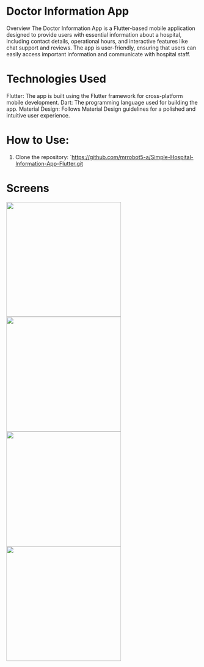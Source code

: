 # Doctor Information App

Overview
The Doctor Information App is a Flutter-based mobile application designed to provide users with essential information about a hospital, including contact details, operational hours, and interactive features like chat support and reviews. The app is user-friendly, ensuring that users can easily access important information and communicate with hospital staff.

# Technologies Used
Flutter: The app is built using the Flutter framework for cross-platform mobile development.
Dart: The programming language used for building the app.
Material Design: Follows Material Design guidelines for a polished and intuitive user experience.

# How to Use:
1. Clone the repository:
   `https://github.com/mrrobot5-a/Simple-Hospital-Information-App-Flutter.git

# Screens
<img src="https://github.com/user-attachments/assets/542cee5f-bea5-4117-9f53-b145f313a623" width="300">
<img src="https://github.com/user-attachments/assets/77849775-2b4a-4e41-9f6f-c7e52e4532d5" width="300">
<img src="https://github.com/user-attachments/assets/1c2084e4-e489-421d-a580-1b44c170129f" width="300">
<img src="https://github.com/user-attachments/assets/69921422-b3af-4d07-afbf-ae3075be09ff" width="300">
